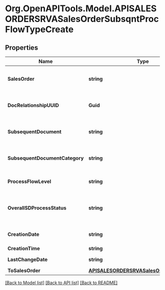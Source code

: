 # Org.OpenAPITools.Model.APISALESORDERSRVASalesOrderSubsqntProcFlowTypeCreate

## Properties

Name | Type | Description | Notes
------------ | ------------- | ------------- | -------------
**SalesOrder** | **string** | Preceding sales and distribution document | 
**DocRelationshipUUID** | **Guid** | SD Unique Document Relationship Identification | 
**SubsequentDocument** | **string** | Subsequent Sales and Distribution Document | [optional] 
**SubsequentDocumentCategory** | **string** | Document Category of Subsequent Document | [optional] 
**ProcessFlowLevel** | **string** | Level of the document flow record | [optional] 
**OverallSDProcessStatus** | **string** | Overall Processing Status (Header/All Items) | [optional] 
**CreationDate** | **string** | Record Creation Date | [optional] 
**CreationTime** | **string** | Entry time | [optional] 
**LastChangeDate** | **string** | Last Changed On | [optional] 
**ToSalesOrder** | [**APISALESORDERSRVASalesOrderTypeCreate**](APISALESORDERSRVASalesOrderTypeCreate.md) |  | [optional] 

[[Back to Model list]](../README.md#documentation-for-models) [[Back to API list]](../README.md#documentation-for-api-endpoints) [[Back to README]](../README.md)

